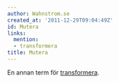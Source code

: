 ```yaml
---
author: Wahnstrom.se
created_at: '2011-12-29T09:04:49Z'
id: Mutera
links:
  mention:
  - transformera
title: Mutera
---
```


En annan term för [transformera].

  [transformera]: transformera